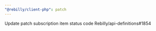 ```yaml
---
"@rebilly/client-php": patch
---
```


Update patch subscription item status code Rebilly/api-definitions#1854
